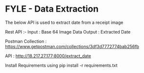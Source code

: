 # FYLE - Data Extraction

The below API is used to extract date from a receipt image 

Rest API :-
Input : Base 64 Image Data 
Output : Extracted Date

Postman Collection :
https://www.getpostman.com/collections/3df3d7772774bab256fb

API :
http://18.217.27.177:8000/extract_date

Install Requirements using pip install -r requirements.txt
